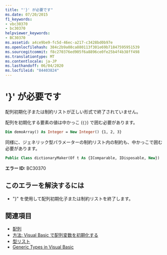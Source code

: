 ```yaml
---
title: "'}' が必要です"
ms.date: 07/20/2015
f1_keywords:
- vbc30370
- bc30370
helpviewer_keywords:
- BC30370
ms.assetid: a4ce9be9-fc5d-46ec-a217-c3428bd0b97e
ms.openlocfilehash: 384c2b9a08ca880113f301e69b71847595951539
ms.sourcegitcommit: f8c270376ed905f6a8896ce0fe25b4f4b38ff498
ms.translationtype: MT
ms.contentlocale: ja-JP
ms.lasthandoff: 06/04/2020
ms.locfileid: "84403824"
---
```

# <a name="-expected"></a>'}' が必要です
配列初期化子または制約リストが正しい形式で終了されていません。

配列を初期化する要素の値は中かっこ (`{}`) で囲む必要があります。

```vb
Dim demoArray() As Integer = New Integer() {1, 2, 3}
```

同様に、ジェネリック型パラメーターの制約リスト内の制約も、中かっこで囲む必要があります。

```vb
Public Class dictionaryMaker(Of t As {IComparable, IDisposable, New})
```

**エラー ID:** BC30370

## <a name="to-correct-this-error"></a>このエラーを解決するには

- "}" を使用して配列初期化子または制約リストを終了します。

## <a name="see-also"></a>関連項目

- [配列](../programming-guide/language-features/arrays/index.md)
- [方法: Visual Basic で配列変数を初期化する](../programming-guide/language-features/arrays/how-to-initialize-an-array-variable.md)
- [型リスト](../language-reference/statements/type-list.md)
- [Generic Types in Visual Basic](../programming-guide/language-features/data-types/generic-types.md)
